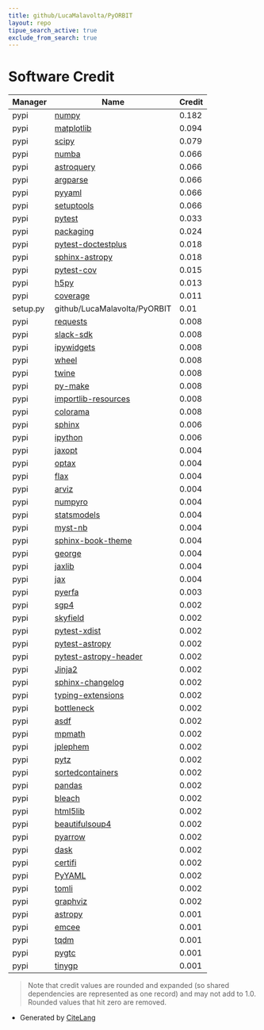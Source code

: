 ```yaml
---
title: github/LucaMalavolta/PyORBIT
layout: repo
tipue_search_active: true
exclude_from_search: true
---
```

# Software Credit

|Manager|Name|Credit|
|-------|----|------|
|pypi|[numpy](https://www.numpy.org)|0.182|
|pypi|[matplotlib](https://matplotlib.org)|0.094|
|pypi|[scipy](https://www.scipy.org)|0.079|
|pypi|[numba](https://numba.pydata.org)|0.066|
|pypi|[astroquery](http://astropy.org/astroquery)|0.066|
|pypi|[argparse](https://github.com/ThomasWaldmann/argparse/)|0.066|
|pypi|[pyyaml](https://pyyaml.org/)|0.066|
|pypi|[setuptools](https://github.com/pypa/setuptools)|0.066|
|pypi|[pytest](https://pypi.org/project/pytest)|0.033|
|pypi|[packaging](https://pypi.org/project/packaging)|0.024|
|pypi|[pytest-doctestplus](https://pypi.org/project/pytest-doctestplus)|0.018|
|pypi|[sphinx-astropy](https://pypi.org/project/sphinx-astropy)|0.018|
|pypi|[pytest-cov](https://pypi.org/project/pytest-cov)|0.015|
|pypi|[h5py](http://www.h5py.org)|0.013|
|pypi|[coverage](https://github.com/nedbat/coveragepy)|0.011|
|setup.py|github/LucaMalavolta/PyORBIT|0.01|
|pypi|[requests](https://pypi.org/project/requests)|0.008|
|pypi|[slack-sdk](https://pypi.org/project/slack-sdk)|0.008|
|pypi|[ipywidgets](https://pypi.org/project/ipywidgets)|0.008|
|pypi|[wheel](https://pypi.org/project/wheel)|0.008|
|pypi|[twine](https://pypi.org/project/twine)|0.008|
|pypi|[py-make](https://pypi.org/project/py-make)|0.008|
|pypi|[importlib-resources](https://pypi.org/project/importlib-resources)|0.008|
|pypi|[colorama](https://pypi.org/project/colorama)|0.008|
|pypi|[sphinx](https://pypi.org/project/sphinx)|0.006|
|pypi|[ipython](https://pypi.org/project/ipython)|0.006|
|pypi|[jaxopt](https://pypi.org/project/jaxopt)|0.004|
|pypi|[optax](https://pypi.org/project/optax)|0.004|
|pypi|[flax](https://pypi.org/project/flax)|0.004|
|pypi|[arviz](https://pypi.org/project/arviz)|0.004|
|pypi|[numpyro](https://pypi.org/project/numpyro)|0.004|
|pypi|[statsmodels](https://pypi.org/project/statsmodels)|0.004|
|pypi|[myst-nb](https://pypi.org/project/myst-nb)|0.004|
|pypi|[sphinx-book-theme](https://pypi.org/project/sphinx-book-theme)|0.004|
|pypi|[george](https://pypi.org/project/george)|0.004|
|pypi|[jaxlib](https://pypi.org/project/jaxlib)|0.004|
|pypi|[jax](https://pypi.org/project/jax)|0.004|
|pypi|[pyerfa](https://github.com/liberfa/pyerfa)|0.003|
|pypi|[sgp4](https://github.com/brandon-rhodes/python-sgp4)|0.002|
|pypi|[skyfield](http://github.com/brandon-rhodes/python-skyfield/)|0.002|
|pypi|[pytest-xdist](https://github.com/pytest-dev/pytest-xdist)|0.002|
|pypi|[pytest-astropy](https://pypi.org/project/pytest-astropy)|0.002|
|pypi|[pytest-astropy-header](https://pypi.org/project/pytest-astropy-header)|0.002|
|pypi|[Jinja2](https://pypi.org/project/Jinja2)|0.002|
|pypi|[sphinx-changelog](https://pypi.org/project/sphinx-changelog)|0.002|
|pypi|[typing-extensions](https://pypi.org/project/typing-extensions)|0.002|
|pypi|[bottleneck](https://pypi.org/project/bottleneck)|0.002|
|pypi|[asdf](https://pypi.org/project/asdf)|0.002|
|pypi|[mpmath](https://pypi.org/project/mpmath)|0.002|
|pypi|[jplephem](https://pypi.org/project/jplephem)|0.002|
|pypi|[pytz](https://pypi.org/project/pytz)|0.002|
|pypi|[sortedcontainers](https://pypi.org/project/sortedcontainers)|0.002|
|pypi|[pandas](https://pypi.org/project/pandas)|0.002|
|pypi|[bleach](https://pypi.org/project/bleach)|0.002|
|pypi|[html5lib](https://pypi.org/project/html5lib)|0.002|
|pypi|[beautifulsoup4](https://pypi.org/project/beautifulsoup4)|0.002|
|pypi|[pyarrow](https://pypi.org/project/pyarrow)|0.002|
|pypi|[dask](https://pypi.org/project/dask)|0.002|
|pypi|[certifi](https://pypi.org/project/certifi)|0.002|
|pypi|[PyYAML](https://pypi.org/project/PyYAML)|0.002|
|pypi|[tomli](https://pypi.org/project/tomli)|0.002|
|pypi|[graphviz](https://pypi.org/project/graphviz)|0.002|
|pypi|[astropy](http://astropy.org)|0.001|
|pypi|[emcee](https://emcee.readthedocs.io)|0.001|
|pypi|[tqdm](https://tqdm.github.io)|0.001|
|pypi|[pygtc](http://github.com/sebastianbocquet/pygtc)|0.001|
|pypi|[tinygp](https://github.com/dfm/tinygp)|0.001|


> Note that credit values are rounded and expanded (so shared dependencies are represented as one record) and may not add to 1.0. Rounded values that hit zero are removed.


- Generated by [CiteLang](https://github.com/vsoch/citelang)
